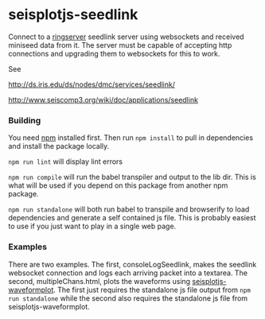# seisplotjs-seedlink
Connect to a [ringserver](https://seiscode.iris.washington.edu/projects/ringserver) seedlink server using websockets and received miniseed data from it. The server must be capable of accepting http connections and upgrading them to websockets for this to work.

See 

http://ds.iris.edu/ds/nodes/dmc/services/seedlink/

http://www.seiscomp3.org/wiki/doc/applications/seedlink

### Building

You need [npm](http://npmjs.com) installed first. Then run ```npm install``` to pull in dependencies and install the package locally.

```npm run lint``` will display lint errors

```npm run compile``` will run the babel transpiler and output to the lib dir. This is what will be used if
you depend on this package from another npm package.

```npm run standalone``` will both run babel to transpile and browserify to load dependencies and generate a self contained js file. This is probably easiest to use if you just want to play in a single web page.

### Examples

There are two examples. The first, consoleLogSeedlink, makes the seedlink websocket connection and logs each arriving packet into a textarea. The second, multipleChans.html, plots the waveforms using [seisplotjs-waveformplot](http://github.com/crotwell/seisplotjs-waveformplot). The first just requires the standalone js file output from ```npm run standalone``` while the second also requires the standalone js file from seisplotjs-waveformplot.
